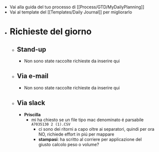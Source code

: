 - Vai alla guida del tuo processo di [[Process/GTD/MyDailyPlanning]]
- Vai al template del [[Templates/Daily Journal]] per migliorarlo
- # Richieste del giorno
	- ## Stand-up
		- Non sono state raccolte richieste da inserire qui
	- ## Via e-mail
		- Non sono state raccolte richieste da inserire qui
	- ## Via slack
		- **Priscilla**
			- mi ha chiesto se un file tipo mac denominato é parsabile `A7035130 2 (1).CSV`
				- ci sono dei ritorni a capo oltre ai separatori, quindi per ora NO, richiede effort in piú per mappare
				- **stampasi**: ha scritto al corriere per applicazione del giusto calcolo peso o volume?
